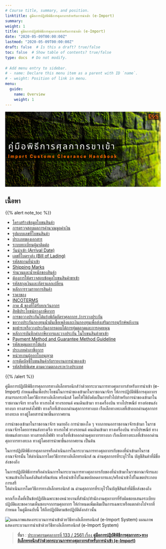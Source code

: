 ```yaml
---
# Course title, summary, and position.
linktitle: คู่มือการปฏิบัติพิธีการศุลกากรสำหรับการนำเข้า (e-Import) 
summary: 
weight: 1
title: คู่มือการปฏิบัติพิธีการศุลกากรสำหรับการนำเข้า (e-Import)
date: "2020-05-09T00:00:00Z"
lastmod: "2020-05-09T00:00:00Z"
draft: false  # Is this a draft? true/false
toc: false  # Show table of contents? true/false
type: docs  # Do not modify.

# Add menu entry to sidebar.
# - name: Declare this menu item as a parent with ID `name`.
# - weight: Position of link in menu.
menu:
  guide:
    name: Overview  
    weight: 1
---
```



![](https://github.com/ecs-support/knowledge-center/raw/master/img/cover/import-Customs-clearance-handbook.png)

## เนื้อหา

{{% alert note_toc %}}

-   [โครงสร้างข้อมูลใบขนสินค้า](data-structure/)
-   [การตรวจสอบผลการคำนวณมูลค่าเงิน](calculate-cif/)
-   [รูปแบบเลขที่ใบขนสินค้า](declaration-no/)
-   [ประเภทของเอกสาร](type-ducument/)
-   [ระบบทะเบียนผู้มาติดต่อ](contact-registration/)
-   [วันนำเข้า (Arrival Date)](arrival-date/)
-   [เลขที่ใบตราส่ง (Bill of Lading)](bill-of-loading-no/)
-   [รหัสสถานที่นำเข้า](area/)
-   [Shipping Marks](shipping-marks/)
-   [จำนวนและน้ำหนักของสินค้า](quantity-weight/)
-   [ต้องการให้ตรวจสอบข้อมูลใบขนสินค้าขาเข้า](assessment-request-code/)
-   [รหัสสกุลเงินและอัตราแลกเปลี่ยน](currency-code-exchange-rate/)
-   [หลักการรวมรายการสินค้า](merge-item/)
-   [ราคาของ](cif-value/)
-   [INCOTERMS](incoterms/)
-   [ภาค 4 ของที่ได้รับยกเว้นอากร](part-4/)
-   [สิทธิประโยชน์ทางภาษีอากร](tax-incentives/)
-   [การขอวางประกันโต้แย้งพิกัดอัตราศุลกากร /การวางประกัน](guarantee-argumentative/)
-   [ขอวางประกันกองทุนน้ำมันเชื้อเพลิงและเงินกองทุนเพื่อส่งเสริมการอนุรักษ์พลังงาน](guarantee-fuel-fund/)
-   [ขอชำระหรือวางประกันอากรตอบโต้การทุ่มตลาดและการอุดหนุน](gurantee-anti-dumping/)
-   [หลักการบันทึกค่าภาษีอากรและวางประกัน ในใบขนสินค้าขาเข้า](input-duty/)
-   [Payment Method and Guarantee Method Guideline](payment-method/)
-   [รหัสเหตุผลการโต้แย้ง](argumentative-reason-code/)
-   [ประเภทค่าภาษีอากร](type-duty/)
-   [หน่วยงานผู้ออกใบอนุญาต](permit-issue-authority/)
-   [การตัดบัญชีใบขนสินค้ากับรายงานการนำของเข้า](checking-mainfest/)
-   [รหัสสิทธิพิเศษ ตามความตกลงระหว่างประเทศ](privilege/)

{{% /alert %}}


คู่มือการปฏิบัติพิธีการศุลกากรทางอิเล็กทรอนิกส์ว่าด้วยกระบวนการทางศุลกากรสำหรับการนำเข้า    (e-Import) กำหนดขึ้นเพื่อประโยชน์ในการนำของเข้ามาในราชอาณาจักร ให้การปฏิบัติพิธีการศุลกากรสามารถกระทำโดยวิธีการทางอิเล็กทรอนิกส์ โดยให้ใช้บังคับเป็นการทั่วไปสำหรับการนำของเข้ามาในราชอาณาจักร
ทางเรือ ทางรถไฟ ทางรถยนต์ คนเดินเข้ามา ทางเครื่องบิน  ทางไปรษณีย์ ทางท่อขนส่งทางบก ทางสายส่งไฟฟ้า ทางเรือที่เข้าออกด่านศุลกากรทางบก เรือเล็กทางทะเลที่เข้าออกด่านศุลกากรทางทะเล ทางผู้โดยสารนำพาขึ้นอากาศยาน 

การนำของเข้ามาในราชอาณาจักร หมายถึง การนำของใด ๆ จากภายนอกราชอาณาจักรเข้ามา         ในราชอาณาจักรโดยการขนส่งทางเรือ ทางรถไฟ ทางรถยนต์ คนเดินเข้ามา ทางเครื่องบิน ทางไปรษณีย์ 
ทางท่อขนส่งทางบก ทางสายส่งไฟฟ้า ทางเรือที่เข้าออกด่านศุลกากรทางบก เรือเล็กทางทะเลที่เข้าออกด่านศุลกากรทางทะเล ทางผู้โดยสารนำพาขึ้นอากาศยาน เป็นต้น 

ในการปฏิบัติพิธีการศุลกากรหรือดำเนินการในกระบวนการทางศุลกากรกับของที่นำเข้ามาในราชอาณาจักรนั้น ให้ดำเนินการโดยวิธีการทางอิเล็กทรอนิกส์ ณ ด่านศุลกากรที่ระบุไว้ใน บัญชีสินค้าที่มีชื่อส่งของถึง

ในการปฏิบัติพิธีการหรือดำเนินการในกระบวนการทางศุลกากรกับของที่นำเข้ามาในราชอาณาจักรและจะขนเข้าเก็บในคลังสินค้าทัณฑ์บน หรือนำเข้าไปในเขตปลอดอากรและ/หรือนำเข้าไปในเขตประกอบการเสรี    
ให้ดำเนินการโดยวิธีการทางอิเล็กทรอนิกส์ ณ ด่านศุลกากรที่ระบุไว้ในบัญชีสินค้าที่มีชื่อส่งของถึง

หากเรื่องใดที่เป็นข้อปฏิบัติเฉพาะของหน่วยงานที่สำนัก/สำนักงานศุลกากรที่รับผิดชอบเสนอระเบียบปฏิบัติและขอความเห็นชอบจากกรมศุลกากร ให้กำหนดเพิ่มเติมเป็นการเฉพาะหรือแตกต่างไปจากที่กำหนด
ในคู่มือฉบับนี้ ให้ถือปฏิบัติตามข้อปฎิบัติดังกล่าวนั้น


![แผนภาพแสดงกระบวนการนำเข้าด้วยวิธีทางอิเล็กทรอนิกส์ (e-Import System)](https://github.com/yosarawut/WorkingArea/raw/master/KnowledgeCenter/img/e-import_system.png)
แผนภาพแสดงกระบวนการนำเข้าด้วยวิธีทางอิเล็กทรอนิกส์ (e-Import System)

> **ที่มา** : [ประกาศกรมศุลกากรที่ 133 / 2561 เรื่อง **คู่มือการปฏิบัติพิธีการศุลกากร>ทางอิเล็กทรอนิกส์ว่าด้วยกระบวนการทางศุลกากรสำหรับการนำเข้า (e-Import)**](http://www.customs.go.th/cont_strc_download_with_docno_date.php?lang=th&top_menu=menu_homepage&current_id=14223132414d505f49464b49464b4a)